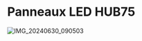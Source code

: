 # Panneaux LED HUB75

![IMG_20240630_090503](https://github.com/user-attachments/assets/04d22054-7614-4f37-a854-61b251e1acf0)
